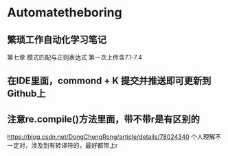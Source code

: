 # Automatetheboring
## 繁琐工作自动化学习笔记
第七章 模式匹配与正则表达式
第一次上传含7.1-7.4

## 在IDE里面，commond + K 提交并推送即可更新到Github上

## 注意re.compile()方法里面，带不带r是有区别的
https://blog.csdn.net/DongChengRong/article/details/78024340
个人理解不一定对，涉及到有转译符的，最好都带上r